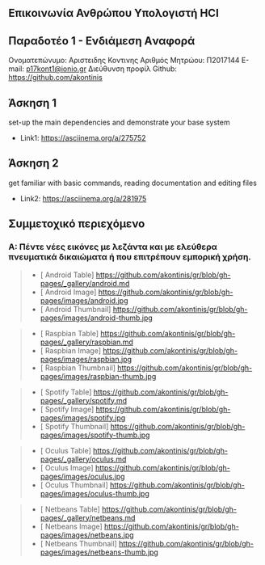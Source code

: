 ## Επικοινωνία Ανθρώπου Υπολογιστή HCI
## Παραδοτέο 1 - Ενδιάμεση Aναφορά

Ονοματεπώνυμο: Αριστειδης Κοντινης
Αριθμός Μητρώου: Π2017144
E-mail: p17kont1@ionio.gr
Διεύθυνση προφίλ Github: https://github.com/akontinis

## Άσκηση 1

set-up the main dependencies and demonstrate your base system

- Link1: https://asciinema.org/a/275752

## Άσκηση 2
get familiar with basic commands, reading documentation and editing files
- Link2: https://asciinema.org/a/281975




## **Συμμετοχικό περιεχόμενο**

### Α: Πέντε νέες εικόνες με λεζάντα και με ελεύθερα πνευματικά δικαιώματα ή που επιτρέπουν εμπορική χρήση.

> - [ Android Table] https://github.com/akontinis/gr/blob/gh-pages/_gallery/android.md
> - [ Android Image] https://github.com/akontinis/gr/blob/gh-pages/images/android.jpg
> - [ Android Thumbnail] https://github.com/akontinis/gr/blob/gh-pages/images/android-thumb.jpg


> - [ Raspbian Table] https://github.com/akontinis/gr/blob/gh-pages/_gallery/raspbian.md
> - [ Raspbian Image] https://github.com/akontinis/gr/blob/gh-pages/images/raspbian.jpg
> - [ Raspbian Thumbnail] https://github.com/akontinis/gr/blob/gh-pages/images/raspbian-thumb.jpg



> - [ Spotify Table] https://github.com/akontinis/gr/blob/gh-pages/_gallery/spotify.md
> - [ Spotify Image] https://github.com/akontinis/gr/blob/gh-pages/images/spotify.jpg
> - [ Spotify Thumbnail] https://github.com/akontinis/gr/blob/gh-pages/images/spotify-thumb.jpg


> - [ Oculus Table] https://github.com/akontinis/gr/blob/gh-pages/_gallery/oculus.md
> - [ Oculus Image] https://github.com/akontinis/gr/blob/gh-pages/images/oculus.jpg
> - [ Oculus Thumbnail] https://github.com/akontinis/gr/blob/gh-pages/images/oculus-thumb.jpg

> - [ Netbeans Table] https://github.com/akontinis/gr/blob/gh-pages/_gallery/netbeans.md
> - [ Netbeans Image] https://github.com/akontinis/gr/blob/gh-pages/images/netbeans.jpg
> - [ Netbeans Thumbnail] https://github.com/akontinis/gr/blob/gh-pages/images/netbeans-thumb.jpg

